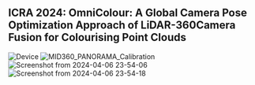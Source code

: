 ## ICRA 2024: OmniColour: A Global Camera Pose Optimization Approach of LiDAR-360Camera Fusion for Colourising Point Clouds
![Device](https://github.com/liubonan123/OmniColor/assets/70443582/8bc10747-1df2-4ff6-bdb3-7e31df6c1428)
![MID360_PANORAMA_Calibration](https://github.com/liubonan123/OmniColor/assets/70443582/5062f7f3-6924-4143-aaf4-5a31d04d8182)
![Screenshot from 2024-04-06 23-54-06](https://github.com/liubonan123/OmniColor/assets/70443582/827843ec-393b-4ac6-9981-c22ac5b544e5)
![Screenshot from 2024-04-06 23-54-18](https://github.com/liubonan123/OmniColor/assets/70443582/a91dc652-c239-40be-879a-ac7c9a40d11c)
